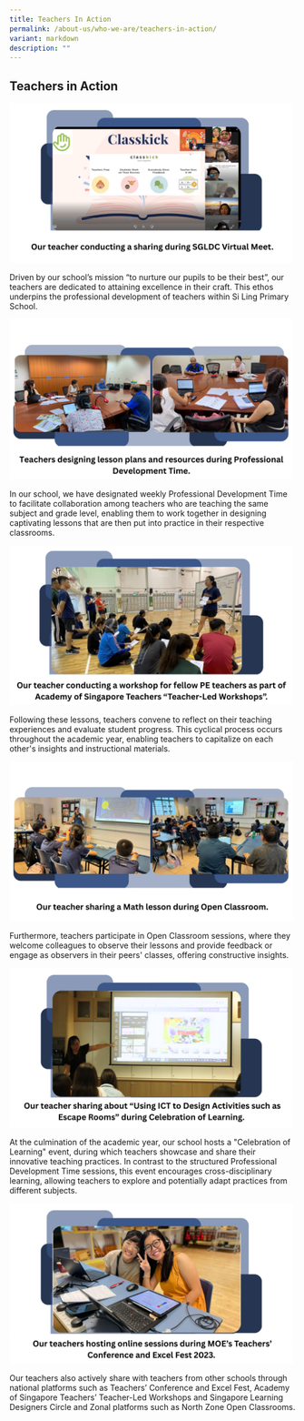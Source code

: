 ```yaml
---
title: Teachers In Action
permalink: /about-us/who-we-are/teachers-in-action/
variant: markdown
description: ""
---
```

<h2>Teachers in Action</h2>
<div class="isomer-image-wrapper">
<img style="width:500px" height="auto" width="150%" src="/images/Conducting_a_sharing_during_SGLDC_Virtual_Meet.png">
</div>
<p>Driven by our school’s mission “to nurture our pupils to be their best”,
our teachers are dedicated to attaining excellence in their craft. This
ethos underpins the professional development of teachers within Si Ling
Primary School.</p>

<div class="isomer-image-wrapper">
<img style="width:500px" height="auto" width="150%" src="/images/Designing_lesson_plans_during_PDT.png">
</div>
<p>In our school, we have designated weekly Professional Development Time
to facilitate collaboration among teachers who are teaching the same subject
and grade level, enabling them to work together in designing captivating
lessons that are then put into practice in their respective classrooms.</p>
<div class="isomer-image-wrapper">
<img style="width:500px" height="auto" width="150%" src="/images/Conducting_workshop_for_fellow_PE_teachers.png">
</div>
<p>Following these lessons, teachers convene to reflect on their teaching
experiences and evaluate student progress. This cyclical process occurs
throughout the academic year, enabling teachers to capitalize on each other's
insights and instructional materials.</p>
<div class="isomer-image-wrapper">
<img style="width:500px" height="auto" width="150%" src="/images/Sharing_a_Math_lesson_during_Open_Classroom.png">
</div>
<p>Furthermore, teachers participate in Open Classroom sessions, where they
welcome colleagues to observe their lessons and provide feedback or engage
as observers in their peers' classes, offering constructive insights.</p>


<div class="isomer-image-wrapper">
<img style="width:500px" height="auto" width="150%" src="/images/Sharing_during_Celebration_of_Learning.png">
</div>
<p>At the culmination of the academic year, our school hosts a "Celebration
of Learning" event, during which teachers showcase and share their innovative
teaching practices. In contrast to the structured Professional Development
Time sessions, this event encourages cross-disciplinary learning, allowing
teachers to explore and potentially adapt practices from different subjects.</p>
<div class="isomer-image-wrapper">
<img style="width:500px" height="auto" width="150%" src="/images/Hosting_online_sessions_during_Teachers__Conference___Excel_Fest_2023.png">
<p>Our teachers also actively share with teachers from other schools through
national platforms such as Teachers’ Conference and Excel Fest, Academy
of Singapore Teachers’ Teacher-Led Workshops and Singapore Learning Designers
Circle and Zonal platforms such as North Zone Open Classrooms.</p></div>